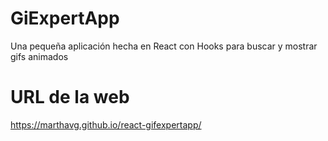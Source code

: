 # GiExpertApp

Una pequeña aplicación hecha en React con Hooks para buscar y mostrar gifs animados
# URL de la web
https://marthavg.github.io/react-gifexpertapp/
